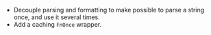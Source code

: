 - Decouple parsing and formatting to make possible to parse a string once, and
  use it several times.
- Add a caching `FnOnce` wrapper.
